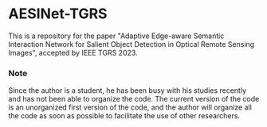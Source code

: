 # AESINet-TGRS
This is a repository for the paper "Adaptive Edge-aware Semantic Interaction Network for Salient Object Detection in Optical Remote Sensing Images", accepted by IEEE TGRS 2023.

### Note
Since the author is a student, he has been busy with his studies recently and has not been able to organize the code.
The current version of the code is an unorganized first version of the code, and the author will organize all the code as soon as possible to facilitate the use of other researchers.
